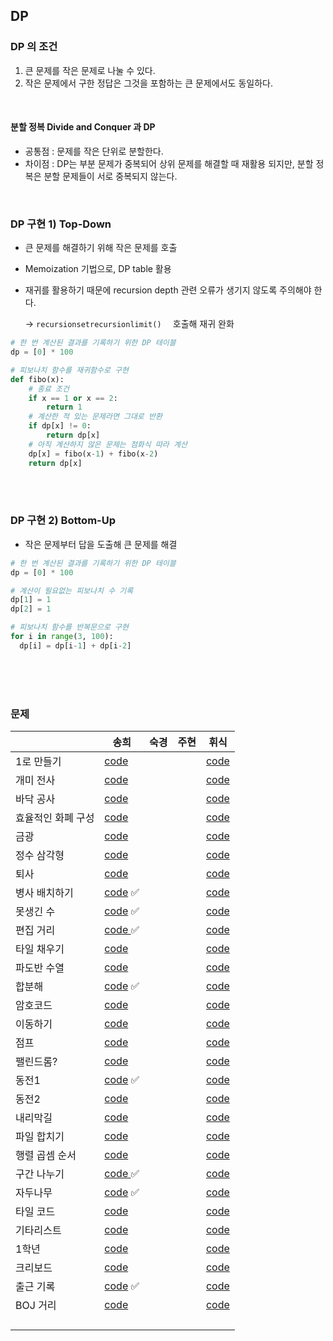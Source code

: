 ## DP

### DP 의 조건

1. 큰 문제를 작은 문제로 나눌 수 있다.
2. 작은 문제에서 구한 정답은 그것을 포함하는 큰 문제에서도 동일하다.

<br>

#### 분할 정복 Divide and Conquer 과 DP

- 공통점 : 문제를 작은 단위로 분할한다.
- 차이점 : DP는 부분 문제가 중복되어 상위 문제를 해결할 때 재활용 되지만, 분할 정복은 분할 문제들이 서로 중복되지 않는다.

<br>

### DP 구현 1) Top-Down

- 큰 문제를 해결하기 위해 작은 문제를 호출 

- Memoization 기법으로, DP table 활용

- 재귀를 활용하기 때문에 recursion depth 관련 오류가 생기지 않도록 주의해야 한다.<br>

  -> `recursionsetrecursionlimit()  `  호출해 재귀 완화

```python
# 한 번 계산된 결과를 기록하기 위한 DP 테이블
dp = [0] * 100

# 피보나치 함수를 재귀함수로 구현
def fibo(x):
	# 종료 조건
	if x == 1 or x == 2:
		return 1
	# 계산한 적 있는 문제라면 그대로 반환
	if dp[x] != 0:
		return dp[x]
	# 아직 계산하지 않은 문제는 점화식 따라 계산
	dp[x] = fibo(x-1) + fibo(x-2)
	return dp[x]
```

<br><br>

### DP 구현 2) Bottom-Up

- 작은 문제부터 답을 도출해 큰 문제를 해결

```python
# 한 번 계산된 결과를 기록하기 위한 DP 테이블
dp = [0] * 100

# 계산이 필요없는 피보나치 수 기록
dp[1] = 1
dp[2] = 1

# 피보나치 함수를 반복문으로 구현
for i in range(3, 100):
  dp[i] = dp[i-1] + dp[i-2]
```

<br><br><br>

### 문제

|                    | 송희                                                         | 숙경 | 주현 | 휘식 |
| ------------------ | ------------------------------------------------------------ | ---- | ---- | ---- |
| 1로 만들기         | [code](https://github.com/songhee-lee/2023-python-coding-test/blob/main/6.%20DP/songhee/01.%201%EB%A1%9C%20%EB%A7%8C%EB%93%A4%EA%B8%B0.py) |      |      |   [code](https://github.com/songhee-lee/2023-python-coding-test/blob/84764a23a5013639bac15cffaa2fc5eacfc7e093/6.%20DP/Hwisik/01.%201%EB%A1%9C%20%EB%A7%8C%EB%93%A4%EA%B8%B0.py)   |
| 개미 전사          | [code](https://github.com/songhee-lee/2023-python-coding-test/blob/main/6.%20DP/songhee/02.%20%EA%B0%9C%EB%AF%B8%20%EC%A0%84%EC%82%AC.py) |      |      |   [code](https://github.com/songhee-lee/2023-python-coding-test/blob/84764a23a5013639bac15cffaa2fc5eacfc7e093/6.%20DP/Hwisik/02.%20%EA%B0%9C%EB%AF%B8%20%EC%A0%84%EC%82%AC.py)   |
| 바닥 공사          | [code](https://github.com/songhee-lee/2023-python-coding-test/blob/main/6.%20DP/songhee/03.%20%EB%B0%94%EB%8B%A5%20%EA%B3%B5%EC%82%AC.py) |      |      |   [code](https://github.com/songhee-lee/2023-python-coding-test/blob/84764a23a5013639bac15cffaa2fc5eacfc7e093/6.%20DP/Hwisik/03.%20%EB%B0%94%EB%8B%A5%20%EA%B3%B5%EC%82%AC.py)   |
| 효율적인 화폐 구성 | [code](https://github.com/songhee-lee/2023-python-coding-test/blob/main/6.%20DP/songhee/04.%20%ED%9A%A8%EC%9C%A8%EC%A0%81%EC%9D%B8%20%ED%99%94%ED%8F%90%20%EA%B5%AC%EC%84%B1.py) |      |      |   [code](https://github.com/songhee-lee/2023-python-coding-test/blob/84764a23a5013639bac15cffaa2fc5eacfc7e093/6.%20DP/Hwisik/04.%20%ED%9A%A8%EC%9C%A8%EC%A0%81%EC%9D%B8%20%ED%99%94%ED%8F%90%20%EA%B5%AC%EC%84%B1.py)   |
| 금광               | [code](https://github.com/songhee-lee/2023-python-coding-test/blob/main/6.%20DP/songhee/05.%20%EA%B8%88%EA%B4%91.py) |      |      |   [code](https://github.com/songhee-lee/2023-python-coding-test/blob/84764a23a5013639bac15cffaa2fc5eacfc7e093/6.%20DP/Hwisik/05.%20%EA%B8%88%EA%B4%91.py)   |
| 정수 삼각형        | [code](https://github.com/songhee-lee/2023-python-coding-test/blob/main/6.%20DP/songhee/06.%20%EC%A0%95%EC%88%98%20%EC%82%BC%EA%B0%81%ED%98%95.py) |      |      |   [code](https://github.com/songhee-lee/2023-python-coding-test/blob/84764a23a5013639bac15cffaa2fc5eacfc7e093/6.%20DP/Hwisik/06.%20%EC%A0%95%EC%88%98%20%EC%82%BC%EA%B0%81%ED%98%95.py)   |
| 퇴사               | [code](https://github.com/songhee-lee/2023-python-coding-test/blob/main/6.%20DP/songhee/07.%20%ED%87%B4%EC%82%AC.py) |      |      |   [code](https://github.com/songhee-lee/2023-python-coding-test/blob/84764a23a5013639bac15cffaa2fc5eacfc7e093/6.%20DP/Hwisik/07.%20%ED%87%B4%EC%82%AC.py)   |
| 병사 배치하기      | [code](https://github.com/songhee-lee/2023-python-coding-test/blob/main/6.%20DP/songhee/08.%20%EB%B3%91%EC%82%AC%20%EB%B0%B0%EC%B9%98%ED%95%98%EA%B8%B0.py) ✅ |      |      |   [code](https://github.com/songhee-lee/2023-python-coding-test/blob/84764a23a5013639bac15cffaa2fc5eacfc7e093/6.%20DP/Hwisik/08.%20%EB%B3%91%EC%82%AC%20%EB%B0%B0%EC%B9%98%ED%95%98%EA%B8%B0.py)   |
| 못생긴 수          | [code](https://github.com/songhee-lee/2023-python-coding-test/blob/main/6.%20DP/songhee/09.%20%EB%AA%BB%EC%83%9D%EA%B8%B4%20%EC%88%98.py) ✅ |      |      |  [code](https://github.com/songhee-lee/2023-python-coding-test/blob/84764a23a5013639bac15cffaa2fc5eacfc7e093/6.%20DP/Hwisik/09.%20%EB%AA%BB%EC%83%9D%EA%B8%B4%20%EC%88%98.py)    |
| 편집 거리          | [code ](https://github.com/songhee-lee/2023-python-coding-test/blob/main/6.%20DP/songhee/10.%20%ED%8E%B8%EC%A7%91%20%EA%B1%B0%EB%A6%AC.py) ✅ |      |      |   [code](https://github.com/songhee-lee/2023-python-coding-test/blob/84764a23a5013639bac15cffaa2fc5eacfc7e093/6.%20DP/Hwisik/10.%20%ED%8E%B8%EC%A7%91%20%EA%B1%B0%EB%A6%AC.py)   |
| 타일 채우기        | [code](https://github.com/songhee-lee/2023-python-coding-test/blob/main/6.%20DP/songhee/11.%20%ED%83%80%EC%9D%BC%20%EC%B1%84%EC%9A%B0%EA%B8%B0.py) |      |      |   [code](https://github.com/songhee-lee/2023-python-coding-test/blob/84764a23a5013639bac15cffaa2fc5eacfc7e093/6.%20DP/Hwisik/%EC%B6%94%EA%B0%80%EB%AC%B8%EC%A0%9C%20-%20%EB%B0%B1%EC%A4%80/12.%20%ED%83%80%EC%9D%BC%20%EC%B1%84%EC%9A%B0%EA%B8%B0.py)   |
| 파도반 수열        | [code](https://github.com/songhee-lee/2023-python-coding-test/blob/main/6.%20DP/songhee/12.%20%ED%8C%8C%EB%8F%84%EB%B0%98%20%EC%88%98%EC%97%B4.py) |      |      |   [code](https://github.com/songhee-lee/2023-python-coding-test/blob/84764a23a5013639bac15cffaa2fc5eacfc7e093/6.%20DP/Hwisik/%EC%B6%94%EA%B0%80%EB%AC%B8%EC%A0%9C%20-%20%EB%B0%B1%EC%A4%80/13.%20%ED%8C%8C%EB%8F%84%EB%B0%98%20%EC%88%98%EC%97%B4.py)   |
| 합분해             | [code](https://github.com/songhee-lee/2023-python-coding-test/blob/main/6.%20DP/songhee/13.%20%ED%95%A9%EB%B6%84%ED%95%B4.py) ✅ |      |      |   [code](https://github.com/songhee-lee/2023-python-coding-test/blob/84764a23a5013639bac15cffaa2fc5eacfc7e093/6.%20DP/Hwisik/%EC%B6%94%EA%B0%80%EB%AC%B8%EC%A0%9C%20-%20%EB%B0%B1%EC%A4%80/14.%20%ED%95%A9%EB%B6%84%ED%95%B4.py)   |
| 암호코드           | [code](https://github.com/songhee-lee/2023-python-coding-test/blob/main/6.%20DP/songhee/14.%20%EC%95%94%ED%98%B8%EC%BD%94%EB%93%9C.py) |      |      |   [code](https://github.com/songhee-lee/2023-python-coding-test/blob/84764a23a5013639bac15cffaa2fc5eacfc7e093/6.%20DP/Hwisik/%EC%B6%94%EA%B0%80%EB%AC%B8%EC%A0%9C%20-%20%EB%B0%B1%EC%A4%80/15.%20%EC%95%94%ED%98%B8%EC%BD%94%EB%93%9C.py)   |
| 이동하기           | [code](https://github.com/songhee-lee/2023-python-coding-test/blob/main/6.%20DP/songhee/15.%EC%9D%B4%EB%8F%99%ED%95%98%EA%B8%B0.py) |      |      |  [code](https://github.com/songhee-lee/2023-python-coding-test/blob/84764a23a5013639bac15cffaa2fc5eacfc7e093/6.%20DP/Hwisik/%EC%B6%94%EA%B0%80%EB%AC%B8%EC%A0%9C%20-%20%EB%B0%B1%EC%A4%80/16.%20%EC%9D%B4%EB%8F%99%ED%95%98%EA%B8%B0.py)    |
| 점프               | [code](https://github.com/songhee-lee/2023-python-coding-test/blob/main/6.%20DP/songhee/16.%20%EC%A0%90%ED%94%84.py) |      |      |   [code](https://github.com/songhee-lee/2023-python-coding-test/blob/84764a23a5013639bac15cffaa2fc5eacfc7e093/6.%20DP/Hwisik/%EC%B6%94%EA%B0%80%EB%AC%B8%EC%A0%9C%20-%20%EB%B0%B1%EC%A4%80/17.%20%EC%A0%90%ED%94%84.py)   |
| 팰린드롬?          | [code](https://github.com/songhee-lee/2023-python-coding-test/blob/main/6.%20DP/songhee/17.%20%ED%8C%B0%EB%A6%B0%EB%93%9C%EB%A1%AC.py) |      |      |   [code](https://github.com/songhee-lee/2023-python-coding-test/blob/84764a23a5013639bac15cffaa2fc5eacfc7e093/6.%20DP/Hwisik/%EC%B6%94%EA%B0%80%EB%AC%B8%EC%A0%9C%20-%20%EB%B0%B1%EC%A4%80/18.%20%ED%8C%B0%EB%A6%B0%EB%93%9C%EB%A1%AC%3F.py)   |
| 동전1              | [code](https://github.com/songhee-lee/2023-python-coding-test/blob/main/6.%20DP/songhee/18.%20%EB%8F%99%EC%A0%841.py) ✅ |      |      |   [code](https://github.com/songhee-lee/2023-python-coding-test/blob/84764a23a5013639bac15cffaa2fc5eacfc7e093/6.%20DP/Hwisik/%EC%B6%94%EA%B0%80%EB%AC%B8%EC%A0%9C%20-%20%EB%B0%B1%EC%A4%80/19.%20%EB%8F%99%EC%A0%84%201.py)   |
| 동전2              | [code](https://github.com/songhee-lee/2023-python-coding-test/blob/main/6.%20DP/songhee/19.%20%EB%8F%99%EC%A0%842.py) |      |      |   [code](https://github.com/songhee-lee/2023-python-coding-test/blob/84764a23a5013639bac15cffaa2fc5eacfc7e093/6.%20DP/Hwisik/%EC%B6%94%EA%B0%80%EB%AC%B8%EC%A0%9C%20-%20%EB%B0%B1%EC%A4%80/20.%20%EB%8F%99%EC%A0%84%202.py)   |
| 내리막길           | [code](https://github.com/songhee-lee/2023-python-coding-test/blob/main/6.%20DP/songhee/20.%20%EB%82%B4%EB%A6%AC%EB%A7%89%20%EA%B8%B8.py) |      |      |   [code](https://github.com/songhee-lee/2023-python-coding-test/blob/84764a23a5013639bac15cffaa2fc5eacfc7e093/6.%20DP/Hwisik/%EC%B6%94%EA%B0%80%EB%AC%B8%EC%A0%9C%20-%20%EB%B0%B1%EC%A4%80/21.%20%EB%82%B4%EB%A6%AC%EB%A7%89%20%EA%B8%B8.py)  |
| 파일 합치기        | [code](https://github.com/songhee-lee/2023-python-coding-test/blob/main/6.%20DP/songhee/21.%20%ED%8C%8C%EC%9D%BC%20%ED%95%A9%EC%B9%98%EA%B8%B0.py) |      |      |   [code](https://github.com/songhee-lee/2023-python-coding-test/blob/84764a23a5013639bac15cffaa2fc5eacfc7e093/6.%20DP/Hwisik/%EC%B6%94%EA%B0%80%EB%AC%B8%EC%A0%9C%20-%20%EB%B0%B1%EC%A4%80/22.%20%ED%8C%8C%EC%9D%BC%20%ED%95%A9%EC%B9%98%EA%B8%B0.py)   |
| 행렬 곱셈 순서     | [code](https://github.com/songhee-lee/2023-python-coding-test/blob/main/6.%20DP/songhee/22.%20%ED%96%89%EB%A0%AC%20%EA%B3%B1%EC%85%88%20%EC%88%9C%EC%84%9C.py) |      |      |  [code](https://github.com/songhee-lee/2023-python-coding-test/blob/84764a23a5013639bac15cffaa2fc5eacfc7e093/6.%20DP/Hwisik/%EC%B6%94%EA%B0%80%EB%AC%B8%EC%A0%9C%20-%20%EB%B0%B1%EC%A4%80/23.%20%ED%96%89%EB%A0%AC%20%EA%B3%B1%EC%85%88%20%EC%88%9C%EC%84%9C.py)    |
| 구간 나누기        | [code ](https://github.com/songhee-lee/2023-python-coding-test/blob/main/6.%20DP/songhee/23.%20%EA%B5%AC%EA%B0%84%20%EB%82%98%EB%88%84%EA%B8%B0.py)✅ |      |      |   [code](https://github.com/songhee-lee/2023-python-coding-test/blob/84764a23a5013639bac15cffaa2fc5eacfc7e093/6.%20DP/Hwisik/%EC%B6%94%EA%B0%80%EB%AC%B8%EC%A0%9C%20-%20%EB%B0%B1%EC%A4%80/24.%20%EA%B5%AC%EA%B0%84%20%EB%82%98%EB%88%84%EA%B8%B0.py)   |
| 자두나무           | [code](https://github.com/songhee-lee/2023-python-coding-test/blob/main/6.%20DP/songhee/24.%20%EC%9E%90%EB%91%90%EB%82%98%EB%AC%B4.py) ✅ |      |      |   [code](https://github.com/songhee-lee/2023-python-coding-test/blob/84764a23a5013639bac15cffaa2fc5eacfc7e093/6.%20DP/Hwisik/%EC%B6%94%EA%B0%80%EB%AC%B8%EC%A0%9C%20-%20%EB%B0%B1%EC%A4%80/25.%20%EC%9E%90%EB%91%90%EB%82%98%EB%AC%B4.py)   |
| 타일 코드          | [code](https://github.com/songhee-lee/2023-python-coding-test/blob/main/6.%20DP/songhee/25.%20%ED%83%80%EC%9D%BC%20%EC%BD%94%EB%93%9C.py) |      |      |   [code](https://github.com/songhee-lee/2023-python-coding-test/blob/84764a23a5013639bac15cffaa2fc5eacfc7e093/6.%20DP/Hwisik/%EC%B6%94%EA%B0%80%EB%AC%B8%EC%A0%9C%20-%20%EB%B0%B1%EC%A4%80/26.%20%ED%83%80%EC%9D%BC%20%EC%BD%94%EB%93%9C.py)   |
| 기타리스트         | [code](https://github.com/songhee-lee/2023-python-coding-test/blob/main/6.%20DP/songhee/26.%20%EA%B8%B0%ED%83%80%EB%A6%AC%EC%8A%A4%ED%8A%B8.py) |      |      |   [code](https://github.com/songhee-lee/2023-python-coding-test/blob/84764a23a5013639bac15cffaa2fc5eacfc7e093/6.%20DP/Hwisik/%EC%B6%94%EA%B0%80%EB%AC%B8%EC%A0%9C%20-%20%EB%B0%B1%EC%A4%80/27.%20%EA%B8%B0%ED%83%80%EB%A6%AC%EC%8A%A4%ED%8A%B8.py)   |
| 1학년              | [code](https://github.com/songhee-lee/2023-python-coding-test/blob/main/6.%20DP/songhee/27.%201%ED%95%99%EB%85%84.py) |      |      |   [code](https://github.com/songhee-lee/2023-python-coding-test/blob/84764a23a5013639bac15cffaa2fc5eacfc7e093/6.%20DP/Hwisik/%EC%B6%94%EA%B0%80%EB%AC%B8%EC%A0%9C%20-%20%EB%B0%B1%EC%A4%80/28.%201%ED%95%99%EB%85%84.py)   |
| 크리보드           | [code](https://github.com/songhee-lee/2023-python-coding-test/blob/main/6.%20DP/songhee/28.%20%ED%81%AC%EB%A6%AC%EB%B3%B4%EB%93%9C.py) |      |      |   [code](https://github.com/songhee-lee/2023-python-coding-test/blob/84764a23a5013639bac15cffaa2fc5eacfc7e093/6.%20DP/Hwisik/%EC%B6%94%EA%B0%80%EB%AC%B8%EC%A0%9C%20-%20%EB%B0%B1%EC%A4%80/29.%20%ED%81%AC%EB%A6%AC%EB%B3%B4%EB%93%9C.py)   |
| 출근 기록          | [code](https://github.com/songhee-lee/2023-python-coding-test/blob/main/6.%20DP/songhee/29.%20%EC%B6%9C%EA%B7%BC%20%EA%B8%B0%EB%A1%9D.py) ✅ |      |      |  [code](https://github.com/songhee-lee/2023-python-coding-test/blob/84764a23a5013639bac15cffaa2fc5eacfc7e093/6.%20DP/Hwisik/%EC%B6%94%EA%B0%80%EB%AC%B8%EC%A0%9C%20-%20%EB%B0%B1%EC%A4%80/30.%20%EC%B6%9C%EA%B7%BC%20%EA%B8%B0%EB%A1%9D.py)    |
| BOJ 거리           | [code](https://github.com/songhee-lee/2023-python-coding-test/blob/main/6.%20DP/songhee/30.%20BOJ%20%EA%B1%B0%EB%A6%AC.py) |      |      |   [code](https://github.com/songhee-lee/2023-python-coding-test/blob/84764a23a5013639bac15cffaa2fc5eacfc7e093/6.%20DP/Hwisik/%EC%B6%94%EA%B0%80%EB%AC%B8%EC%A0%9C%20-%20%EB%B0%B1%EC%A4%80/31.%20BOJ%20%EA%B1%B0%EB%A6%AC.py)   |
|                    |                                                              |      |      |      |
|                    |                                                              |      |      |      |
|                    |                                                              |      |      |      |
|                    |                                                              |      |      |      |

